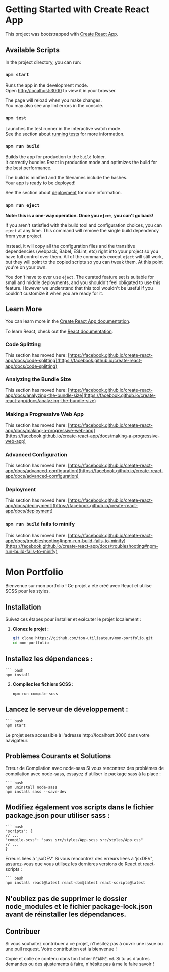 # Getting Started with Create React App

This project was bootstrapped with [Create React App](https://github.com/facebook/create-react-app).

## Available Scripts

In the project directory, you can run:

### `npm start`

Runs the app in the development mode.\
Open [http://localhost:3000](http://localhost:3000) to view it in your browser.

The page will reload when you make changes.\
You may also see any lint errors in the console.

### `npm test`

Launches the test runner in the interactive watch mode.\
See the section about [running tests](https://facebook.github.io/create-react-app/docs/running-tests) for more information.

### `npm run build`

Builds the app for production to the `build` folder.\
It correctly bundles React in production mode and optimizes the build for the best performance.

The build is minified and the filenames include the hashes.\
Your app is ready to be deployed!

See the section about [deployment](https://facebook.github.io/create-react-app/docs/deployment) for more information.

### `npm run eject`

**Note: this is a one-way operation. Once you `eject`, you can't go back!**

If you aren't satisfied with the build tool and configuration choices, you can `eject` at any time. This command will remove the single build dependency from your project.

Instead, it will copy all the configuration files and the transitive dependencies (webpack, Babel, ESLint, etc) right into your project so you have full control over them. All of the commands except `eject` will still work, but they will point to the copied scripts so you can tweak them. At this point you're on your own.

You don't have to ever use `eject`. The curated feature set is suitable for small and middle deployments, and you shouldn't feel obligated to use this feature. However we understand that this tool wouldn't be useful if you couldn't customize it when you are ready for it.

## Learn More

You can learn more in the [Create React App documentation](https://facebook.github.io/create-react-app/docs/getting-started).

To learn React, check out the [React documentation](https://reactjs.org/).

### Code Splitting

This section has moved here: [https://facebook.github.io/create-react-app/docs/code-splitting](https://facebook.github.io/create-react-app/docs/code-splitting)

### Analyzing the Bundle Size

This section has moved here: [https://facebook.github.io/create-react-app/docs/analyzing-the-bundle-size](https://facebook.github.io/create-react-app/docs/analyzing-the-bundle-size)

### Making a Progressive Web App

This section has moved here: [https://facebook.github.io/create-react-app/docs/making-a-progressive-web-app](https://facebook.github.io/create-react-app/docs/making-a-progressive-web-app)

### Advanced Configuration

This section has moved here: [https://facebook.github.io/create-react-app/docs/advanced-configuration](https://facebook.github.io/create-react-app/docs/advanced-configuration)

### Deployment

This section has moved here: [https://facebook.github.io/create-react-app/docs/deployment](https://facebook.github.io/create-react-app/docs/deployment)

### `npm run build` fails to minify

This section has moved here: [https://facebook.github.io/create-react-app/docs/troubleshooting#npm-run-build-fails-to-minify](https://facebook.github.io/create-react-app/docs/troubleshooting#npm-run-build-fails-to-minify)


# Mon Portfolio

Bienvenue sur mon portfolio ! Ce projet a été créé avec React et utilise SCSS pour les styles.

## Installation

Suivez ces étapes pour installer et exécuter le projet localement :

1. **Clonez le projet :**

   ```bash
   git clone https://github.com/ton-utilisateur/mon-portfolio.git
   cd mon-portfolio
   

## Installez les dépendances :

    ``` bash
    npm install

2. **Compilez les fichiers SCSS :**

    ``` bash
    npm run compile-scss

## Lancez le serveur de développement :

    ``` bash
    npm start

Le projet sera accessible à l'adresse http://localhost:3000 dans votre navigateur.

## Problèmes Courants et Solutions
Erreur de Compilation avec node-sass
Si vous rencontrez des problèmes de compilation avec node-sass, essayez d'utiliser le package sass à la place :

    ``` bash
    npm uninstall node-sass
    npm install sass --save-dev

## Modifiez également vos scripts dans le fichier package.json pour utiliser sass :

    ``` bash
    "scripts": {
    // ...
    "compile-scss": "sass src/styles/App.scss src/styles/App.css"
    // ...
    }

Erreurs liées à 'jsxDEV'
Si vous rencontrez des erreurs liées à 'jsxDEV', assurez-vous que vous utilisez les dernières versions de React et react-scripts :

    ``` bash
    npm install react@latest react-dom@latest react-scripts@latest

## N'oubliez pas de supprimer le dossier node_modules et le fichier package-lock.json avant de réinstaller les dépendances.

## Contribuer
Si vous souhaitez contribuer à ce projet, n'hésitez pas à ouvrir une issue ou une pull request. Votre contribution est la bienvenue !

Copie et colle ce contenu dans ton fichier `README.md`. Si tu as d'autres demandes ou des ajustements à faire, n'hésite pas à me le faire savoir !

